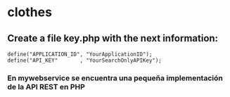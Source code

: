 # clothes

## Create a file key.php with the next information:
    define("APPLICATION_ID", "YourApplicationID");
    define("API_KEY"       , "YourSearchOnlyAPIKey");

### En mywebservice se encuentra una pequeña implementación de la API REST en PHP

